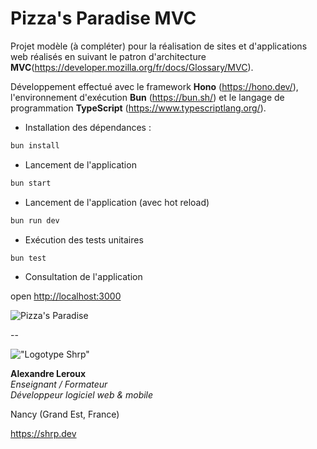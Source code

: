 # Pizza's Paradise MVC

Projet modèle (à compléter) pour la réalisation de sites et d'applications web réalisés en suivant le patron d'architecture __MVC__(<https://developer.mozilla.org/fr/docs/Glossary/MVC>).

Développement effectué avec le framework __Hono__ (<https://hono.dev/>), l'environnement d'exécution __Bun__ (<https://bun.sh/>) et le langage de programmation __TypeScript__ (<https://www.typescriptlang.org/>).

- Installation des dépendances :

```sh
bun install
```

- Lancement de l'application

```sh
bun start
```

- Lancement de l'application (avec hot reload)

```sh
bun run dev
```

- Exécution des tests unitaires

```sh
bun test
```

- Consultation de l'application

open <http://localhost:3000>

![Pizza's Paradise](static/images/logo.png)

--

!["Logotype Shrp"](https://sherpa.one/images/sherpa-logotype.png)

__Alexandre Leroux__  
_Enseignant / Formateur_  
_Développeur logiciel web & mobile_

Nancy (Grand Est, France)

<https://shrp.dev>
